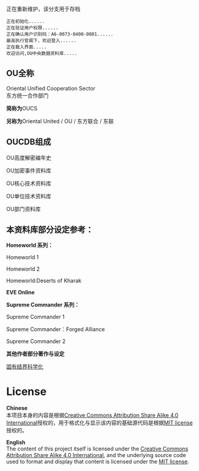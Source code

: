 正在重新维护，该分支用于存档

    正在初始化......
    正在验证用户权限......
    正在确认用户识别码：A6-0073-0400-0001......
    最高执行官阁下，欢迎登入......
    正在载入界面.....
    欢迎访问,OU中央数据资料库.....


## OU全称
Oriental Unified Cooperation Sector  
东方统一合作部门

**简称为**OUCS

**另称为**Oriental United / OU / 东方联合 / 东联 

## OUCDB组成
OU高度解密编年史

OU加密事件资料库

OU核心技术资料库

OU单位技术资料库

OU部门资料库


## 本资料库部分设定参考：
**Homeworld 系列：**

Homeworld 1

Homeworld 2

Homeworld:Deserts of Kharak

**EVE Online**

**Supreme Commander 系列：**

Supreme Commander 1

Supreme Commander：Forged Alliance

Supreme Commander 2

**其他作者部分著作与设定**	 

 [固有结界科学化](https://www.ciweimao.com/reader/300121 "作者的书栏")


# License

**Chinese**  
本项目本身的内容是根据[Creative Commons Attribution Share Alike 4.0 International](https://choosealicense.com/licenses/cc-by-sa-4.0/)授权的，用于格式化与显示该内容的基础源代码是根据[MIT license](LICENSE.md)授权的。

**English**  
The content of this project itself is licensed under the [Creative Commons Attribution Share Alike 4.0 International](https://choosealicense.com/licenses/cc-by-sa-4.0/), and the underlying source code used to format and display that content is licensed under the [MIT license](LICENSE.md).
